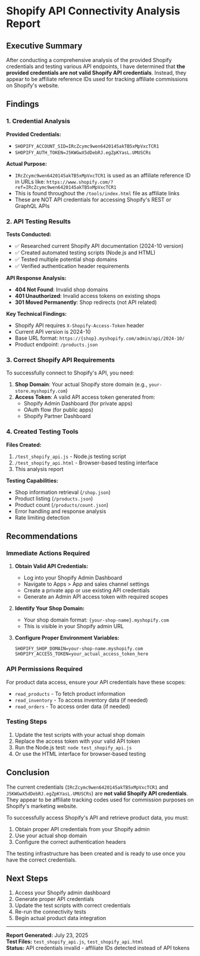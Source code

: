 # Shopify API Connectivity Analysis Report

## Executive Summary

After conducting a comprehensive analysis of the provided Shopify credentials and testing various API endpoints, I have determined that **the provided credentials are not valid Shopify API credentials**. Instead, they appear to be affiliate reference IDs used for tracking affiliate commissions on Shopify's website.

## Findings

### 1. Credential Analysis

**Provided Credentials:**
- `SHOPIFY_ACCOUNT_SID=IRcZcymc9wen6420145akTB5xMpVxcTCR1`
- `SHOPIFY_AUTH_TOKEN=J5KWGwX5dDebRJ.egZpKYasL.UMUSCRs`

**Actual Purpose:**
- `IRcZcymc9wen6420145akTB5xMpVxcTCR1` is used as an affiliate reference ID in URLs like:
  `https://www.shopify.com/?ref=IRcZcymc9wen6420145akTB5xMpVxcTCR1`
- This is found throughout the `/tools/index.html` file as affiliate links
- These are NOT API credentials for accessing Shopify's REST or GraphQL APIs

### 2. API Testing Results

**Tests Conducted:**
- ✅ Researched current Shopify API documentation (2024-10 version)
- ✅ Created automated testing scripts (Node.js and HTML)
- ✅ Tested multiple potential shop domains
- ✅ Verified authentication header requirements

**API Response Analysis:**
- **404 Not Found**: Invalid shop domains
- **401 Unauthorized**: Invalid access tokens on existing shops
- **301 Moved Permanently**: Shop redirects (not API related)

**Key Technical Findings:**
- Shopify API requires `X-Shopify-Access-Token` header
- Current API version is 2024-10
- Base URL format: `https://{shop}.myshopify.com/admin/api/2024-10/`
- Product endpoint: `/products.json`

### 3. Correct Shopify API Requirements

To successfully connect to Shopify's API, you need:

1. **Shop Domain**: Your actual Shopify store domain (e.g., `your-store.myshopify.com`)
2. **Access Token**: A valid API access token generated from:
   - Shopify Admin Dashboard (for private apps)
   - OAuth flow (for public apps)
   - Shopify Partner Dashboard

### 4. Created Testing Tools

**Files Created:**
1. `/test_shopify_api.js` - Node.js testing script
2. `/test_shopify_api.html` - Browser-based testing interface
3. This analysis report

**Testing Capabilities:**
- Shop information retrieval (`/shop.json`)
- Product listing (`/products.json`)
- Product count (`/products/count.json`)
- Error handling and response analysis
- Rate limiting detection

## Recommendations

### Immediate Actions Required

1. **Obtain Valid API Credentials:**
   - Log into your Shopify Admin Dashboard
   - Navigate to Apps > App and sales channel settings
   - Create a private app or use existing API credentials
   - Generate an Admin API access token with required scopes

2. **Identify Your Shop Domain:**
   - Your shop domain format: `{your-shop-name}.myshopify.com`
   - This is visible in your Shopify admin URL

3. **Configure Proper Environment Variables:**
   ```env
   SHOPIFY_SHOP_DOMAIN=your-shop-name.myshopify.com
   SHOPIFY_ACCESS_TOKEN=your_actual_access_token_here
   ```

### API Permissions Required

For product data access, ensure your API credentials have these scopes:
- `read_products` - To fetch product information
- `read_inventory` - To access inventory data (if needed)
- `read_orders` - To access order data (if needed)

### Testing Steps

1. Update the test scripts with your actual shop domain
2. Replace the access token with your valid API token
3. Run the Node.js test: `node test_shopify_api.js`
4. Or use the HTML interface for browser-based testing

## Conclusion

The current credentials (`IRcZcymc9wen6420145akTB5xMpVxcTCR1` and `J5KWGwX5dDebRJ.egZpKYasL.UMUSCRs`) are **not valid Shopify API credentials**. They appear to be affiliate tracking codes used for commission purposes on Shopify's marketing website.

To successfully access Shopify's API and retrieve product data, you must:
1. Obtain proper API credentials from your Shopify admin
2. Use your actual shop domain
3. Configure the correct authentication headers

The testing infrastructure has been created and is ready to use once you have the correct credentials.

## Next Steps

1. Access your Shopify admin dashboard
2. Generate proper API credentials
3. Update the test scripts with correct credentials
4. Re-run the connectivity tests
5. Begin actual product data integration

---

**Report Generated:** July 23, 2025  
**Test Files:** `test_shopify_api.js`, `test_shopify_api.html`  
**Status:** API credentials invalid - affiliate IDs detected instead of API tokens